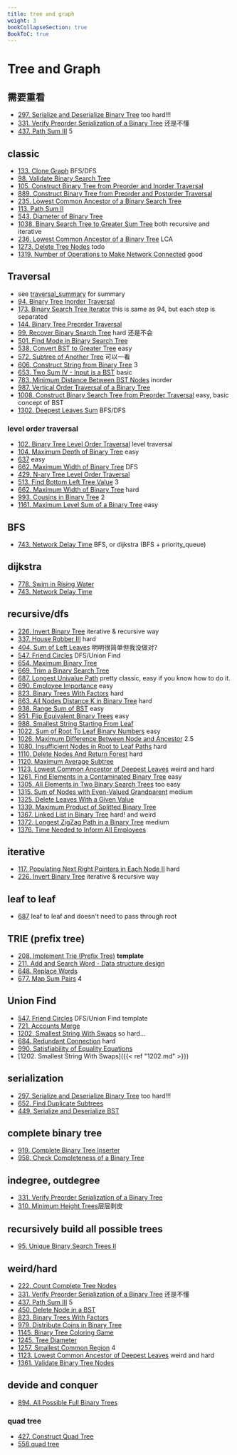 ```yaml
---
title: tree and graph
weight: 3
bookCollapseSection: true
BookToC: true
---
```

# Tree and Graph

## 需要重看
- [297. Serialize and Deserialize Binary Tree](297) too hard!!!
- [331. Verify Preorder Serialization of a Binary Tree](331) 还是不懂
- [437. Path Sum III](437) 5


## classic
- [133. Clone Graph](133) BFS/DFS
- [98. Validate Binary Search Tree](98)
- [105. Construct Binary Tree from Preorder and Inorder Traversal](105)
- [889. Construct Binary Tree from Preorder and Postorder Traversal](889)
- [235. Lowest Common Ancestor of a Binary Search Tree](235)
- [113. Path Sum II](113)
- [543. Diameter of Binary Tree](543)
- [1038. Binary Search Tree to Greater Sum Tree](1038) both recursive and iterative
- [236. Lowest Common Ancestor of a Binary Tree](236) LCA
- [1273. Delete Tree Nodes](1273) todo
- [1319. Number of Operations to Make Network Connected](1319) good


## Traversal
- see [traversal_summary](traversal) for summary
- [94. Binary Tree Inorder Traversal](94)
- [173. Binary Search Tree Iterator](173) this is same as 94, but each step is separated
- [144. Binary Tree Preorder Traversal](144)
- [99. Recover Binary Search Tree](99) hard 还是不会
- [501. Find Mode in Binary Search Tree](501)
- [538. Convert BST to Greater Tree](538) easy
- [572. Subtree of Another Tree](572) 可以一看
- [606. Construct String from Binary Tree](606) 3
- [653. Two Sum IV - Input is a BST](653) basic
- [783. Minimum Distance Between BST Nodes](783) inorder
- [987. Vertical Order Traversal of a Binary Tree](987)
- [1008. Construct Binary Search Tree from Preorder Traversal](1008) easy, basic concept of BST
- [1302. Deepest Leaves Sum](1302) BFS/DFS

### level order traversal
- [102. Binary Tree Level Order Traversal](120) level traversal
- [104. Maximum Depth of Binary Tree](104) easy
- [637](637) easy
- [662. Maximum Width of Binary Tree](662) DFS 
- [429. N-ary Tree Level Order Traversal](429)
- [513. Find Bottom Left Tree Value](513) 3
- [662. Maximum Width of Binary Tree](662) hard
- [993. Cousins in Binary Tree](993) 2
- [1161. Maximum Level Sum of a Binary Tree](1161) easy


## BFS
- [743. Network Delay Time](764) BFS, or dijkstra (BFS + priority_queue)

## dijkstra
- [778. Swim in Rising Water](778)
- [743. Network Delay Time](743)



## recursive/dfs
- [226. Invert Binary Tree](266) iterative & recursive way
- [337. House Robber III](337) hard
- [404. Sum of Left Leaves](404) 明明很简单但我没做对?
- [547. Friend Circles](547) DFS/Union Find
- [654. Maximum Binary Tree](654) 
- [669. Trim a Binary Search Tree](669)
- [687. Longest Univalue Path](687) pretty classic, easy if you know how to do it.
- [690. Employee Importance](690) easy
- [823. Binary Trees With Factors](823) hard
- [863. All Nodes Distance K in Binary Tree](863) hard
- [938. Range Sum of BST](938) easy
- [951. Flip Equivalent Binary Trees](951) easy
- [988. Smallest String Starting From Leaf](988)
- [1022. Sum of Root To Leaf Binary Numbers](1022) easy
- [1026. Maximum Difference Between Node and Ancestor](1026) 2.5
- [1080. Insufficient Nodes in Root to Leaf Paths](1080) hard
- [1110. Delete Nodes And Return Forest](1110) hard
- [1120. Maximum Average Subtree](1120)
- [1123. Lowest Common Ancestor of Deepest Leaves](1123) weird and hard
- [1261. Find Elements in a Contaminated Binary Tree](1261) easy
- [1305. All Elements in Two Binary Search Trees](1305) too easy
- [1315. Sum of Nodes with Even-Valued Grandparent](1315) medium
- [1325. Delete Leaves With a Given Value](1325)
- [1339. Maximum Product of Splitted Binary Tree](1339)
- [1367. Linked List in Binary Tree](1367) hard! and weird
- [1372. Longest ZigZag Path in a Binary Tree](1372) medium
- [1376. Time Needed to Inform All Employees](1376)


## iterative
- [117. Populating Next Right Pointers in Each Node II](117) hard
- [226. Invert Binary Tree](266) iterative & recursive way

## leaf to leaf 
- [687](687) leaf to leaf and doesn't need to pass through root

## TRIE (prefix tree)
- [208. Implement Trie (Prefix Tree)](208) **template**
- [211. Add and Search Word - Data structure design](211)
- [648. Replace Words](648)
- [677. Map Sum Pairs](677) 4


## Union Find
- [547. Friend Circles](547) DFS/Union Find template
- [721. Accounts Merge](721)
- [1202. Smallest String With Swaps](docs/1202) so hard...
- [684. Redundant Connection](684) hard
- [990. Satisfiability of Equality Equations](990)
- [1202. Smallest String With Swaps]({{< ref "1202.md" >}})

## serialization
- [297. Serialize and Deserialize Binary Tree](297) too hard!!!
- [652. Find Duplicate Subtrees](652)
- [449. Serialize and Deserialize BST](449)

## complete binary tree
- [919. Complete Binary Tree Inserter](919)
- [958. Check Completeness of a Binary Tree](958)

## indegree, outdegree
- [331. Verify Preorder Serialization of a Binary Tree](331)
- [310. Minimum Height Trees](310)层层剥皮


## recursively build all possible trees
- [95. Unique Binary Search Trees II](95)

## weird/hard
- [222. Count Complete Tree Nodes](222)
- [331. Verify Preorder Serialization of a Binary Tree](331) 还是不懂
- [437. Path Sum III](437) 5
- [450. Delete Node in a BST](450)
- [823. Binary Trees With Factors](823)
- [979. Distribute Coins in Binary Tree](979)
- [1145. Binary Tree Coloring Game](1145) 
- [1245. Tree Diameter](1245)
- [1257. Smallest Common Region](1257) 4
- [1123. Lowest Common Ancestor of Deepest Leaves](1123) weird and hard
- [1361. Validate Binary Tree Nodes](1361)

## devide and conquer
- [894. All Possible Full Binary Trees](894)

### quad tree
- [427. Construct Quad Tree](427)
- [558 quad tree](558)
